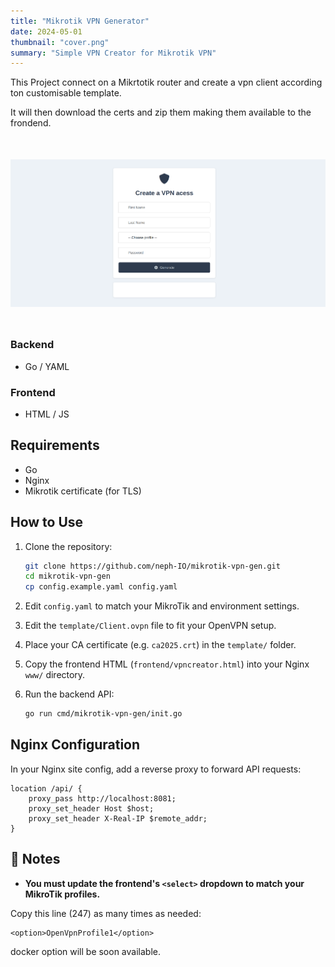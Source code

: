 ```yaml
---
title: "Mikrotik VPN Generator"
date: 2024-05-01
thumbnail: "cover.png"
summary: "Simple VPN Creator for Mikrotik VPN"
---
```


This Project connect on a Mikrtotik router and create a vpn client according ton customisable template.

It will then download the certs and zip them making them available to the frondend.

<img src="image.png" alt="description" style="display: block; margin: 50px auto; max-width: 100%; width: 600px;">


### Backend

- Go / YAML

### Frontend

- HTML / JS
  
## Requirements

- Go
- Nginx
- Mikrotik certificate (for TLS)

##  How to Use

1. Clone the repository:
    ```bash
    git clone https://github.com/neph-IO/mikrotik-vpn-gen.git
    cd mikrotik-vpn-gen
    cp config.example.yaml config.yaml
    ```

2. Edit `config.yaml` to match your MikroTik and environment settings.

3. Edit the `template/Client.ovpn` file to fit your OpenVPN setup.

4. Place your CA certificate (e.g. `ca2025.crt`) in the `template/` folder.

5. Copy the frontend HTML (`frontend/vpncreator.html`) into your Nginx `www/` directory.

6. Run the backend API:
    ```bash
    go run cmd/mikrotik-vpn-gen/init.go
    ```

##  Nginx Configuration

In your Nginx site config, add a reverse proxy to forward API requests:

```nginx
location /api/ {
    proxy_pass http://localhost:8081;
    proxy_set_header Host $host;
    proxy_set_header X-Real-IP $remote_addr;
}
 ```
## 📝 Notes

- **You must update the frontend's `<select>` dropdown to match your MikroTik profiles.**  

Copy this line (247) as many times as needed:
 ```
<option>OpenVpnProfile1</option>
```


docker option will be soon available.


